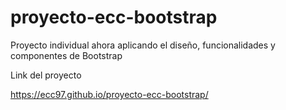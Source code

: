 # proyecto-ecc-bootstrap

Proyecto individual ahora aplicando el diseño, funcionalidades y componentes de Bootstrap

Link del proyecto

https://ecc97.github.io/proyecto-ecc-bootstrap/
